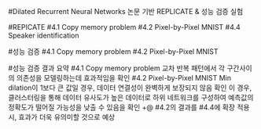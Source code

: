 #Dilated Recurrent Neural Networks 논문 기반 REPLICATE & 성능 검증 실험


#REPICATE
#4.1 Copy memory problem
#4.2  Pixel-by-Pixel MNIST
#4.4  Speaker identification


#성능 검증
#4.1 Copy memory problem
#4.2  Pixel-by-Pixel MNIST

#성능 검증 결과 요약
#4.1 Copy memory problem
교차 반복 패턴에서 각 구간사이의 의존성을 모델링하는데 효과적임을 확인
#4.2  Pixel-by-Pixel MNIST
Min dilation이 1보다 큰 값일 경우, 데이터 연결성이 완벽하게 보장되지 않음 확인 
이 경우,  클러스터링을 통해 데이터 유사도가 높은 데이터로 하위 네트워크를 구성하여 예측값의 정확도가 떨어질 가능성을 낮출 수 있음을 확인
+@ #4.2의 결과를 #4.4에 확장 적용시, 효과가 더욱 유의미할 것으로 예상





